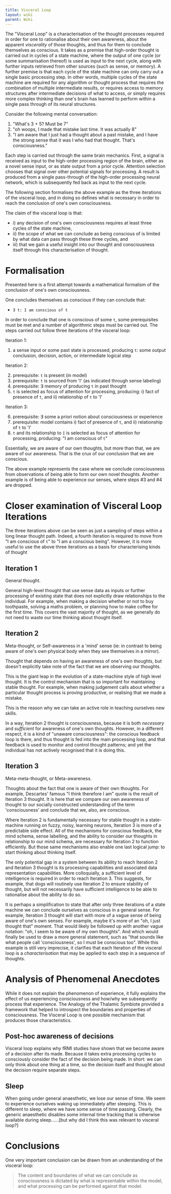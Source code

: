 ```yaml
---
title: Visceral Loop
layout: wiki
parent: Wiki
---
```


The "Visceral Loop" is a characterisation of the thought processes required in order for one to rationalise about their own awareness, about the apparent _viscerality_ of those thoughts, and thus for them to conclude themselves as conscious. It takes as a premise that high-order thought is carried out in cycles of a state machine, where the output of one cycle (or some summarisation thereof) is used as input to the next cycle, along with further inputs retrieved from other sources (such as sense, or memory). A further premise is that each cycle of the state machine can only carry out a single basic processing step. In other words, multiple cycles of the state machine are required for any algorithm or thought process that requires the combination of multiple intermediate results, or requires access to memory structures after intermediate decisions of what to access, or simply requires more complex thinking than one's brain has learned to perform within a single pass through of its neural structures.

Consider the following mental conversation:
1. "What's 3 + 5? Must be 7"
2. "oh woops, I made that mistake last time. It was actually 8"
3. "I am aware that I just had a thought about a past mistake, and I have the strong sense that it was I who had that thought. That's consciousness."

Each step is carried out through the same brain mechanics. First, a signal is received as input to the high-order processing region of the brain, either as a novel sense input, or as state output from a prior cycle. Attention selection chooses that signal over other potential signals for processing. A result is produced from a single pass-through of the high-order processing neural network, which is subsequently fed back as input to the next cycle.

The following section formalises the above example as the three iterations of the visceral loop, and in doing so defines what is necessary in order to reach the conclusion of one's own consciousness.

The claim of the visceral loop is that:
* i) any decision of one's own consciousness requires at least three cycles of the state machine,
* ii) the scope of what we can conclude as being conscious of is limited by what data can pass through these three cycles, and
* iii) that we gain a useful insight into our thought and consciousness itself through this characterisation of thought.

# Formalisation
Presented here is a first attempt towards a mathematical formalism of the conclusion of one's own consciousness.

One concludes themselves as conscious if they can conclude that:
* `∃ t: I am conscious of t`

In order to conclude that one is conscious of some `t`, some prerequisites must be met and a number of algorithmic steps must be carried out. The steps carried out follow three iterations of the visceral loop:

Iteration 1:

1. a sense input or some past state is processed, producing `t`: some output conclusion, decision, action, or intermediate logical step

Iteration 2:

2. prerequisite: `t` is present (in model)
3. prerequisite: `t` is sourced from 'I' (as indicated through sense labeling)
4. prerequisite: ∃ memory of producing `t` in past thought
5. `t` is selected as focus of attention for processing, producing: i) fact of presence of `t`, and ii) relationship of `t` to 'I'

Iteration 3:

6. prerequisite: ∃ some a priori notion about consciousness or experience
7. prerequisite: model contains i) fact of presence of `t`, and ii) relationship of `t` to 'I'
8. `t` and its relationship to `I` is selected as focus of attention for processing, producing: "I am conscious of `t`"

Essentially, we are aware of our own thoughts, but more than that, we are aware of our awareness. That is the crux of our conclusion that we are conscious.

The above example represents the case where we conclude consciousness from observations of being able to form our own novel thoughts. Another example is of being able to experience our senses, where steps #3 and #4 are dropped.

# Closer examination of Visceral Loop Iterations
The three iterations above can be seen as just a sampling of steps within a long linear thought path. Indeed, a fourth iteration is required to move from "I am conscious of `t`" to "I am a conscious being". However, it is more useful to use the above three iterations as a basis for characterising kinds of thought

## Iteration 1
General thought.

General high-level thought that use sense data as inputs or further processing of existing state that does not explicitly draw relationships to the individual. For example, when making a decision whether or not to buy toothpaste, solving a maths problem, or planning how to make coffee for the first time. This covers the vast majority of thought, as we generally do not need to waste our time thinking about thought itself.

## Iteration 2
Meta-thought, or Self-awareness in a 'mind' sense (ie: in contrast to being aware of one's own physical body when they see themselves in a mirror).

Thought that depends on having an awareness of one's own thoughts, but doesn't explicitly take note of the fact that we are observing our thoughts. 

This is the giant leap in the evolution of a state-machine style of high level thought. It is the control mechanism that is so important for maintaining stable thought. For example, when making judgement calls about whether a particular thought process is proving productive, or realising that we made a mistake.

This is the reason why we can take an active role in teaching ourselves new skills.

In a way, Iteration 2 thought is consciousness, because it is both _necessary_ and _sufficient_ for awareness of one's own thoughts. However, in a different respect, it is a kind of "unaware consciousness": the conscious feedback loop is there, and thus thought is fed into the main processing loop, and that feedback is used to monitor and control thought patterns; and yet the individual has not actively recognised that it is doing this.

## Iteration 3
Meta-meta-thought, or Meta-awareness.

Thoughts about the fact that one is aware of their own thoughts. For example, Descartes' famous "I think therefore I am" quote is the result of Iteration 3 thought. It is here that we compare our own awareness of thought to our socially constructed understanding of the term 'consciousness' and conclude that we, also, are conscious.

Where Iteration 2 is fundamentally necessary for stable thought in a state-machine running on fuzzy, noisy, learning neurons, Iteration 3 is more of a predictable side effect. All of the mechanisms for conscious feedback, the mind schema, sense labelling, and the ability to consider our thoughts in relationship to our mind schema, are necessary for Iteration 2 to function efficiently. But those same mechanisms also enable one last logical jump: to start thinking about thinking itself.

The only potential gap in a system between its ability to reach Iteration 2 and Iteration 3 thought is its processing capabilities and associated data representation capabilities. More colloquially, a sufficient level of intelligence is required in order to reach Iteration 3. This suggests, for example, that dogs will routinely use Iteration 2 to ensure stability of thought, but will not necessarily have sufficient intelligence to be able to rationalise about the ability to do so.

It is perhaps a simplification to state that after only three iterations of a state machine we can conclude ourselves as conscious in a general sense. For example, Iteration 3 thought will start with more of a vague sense of being aware of one's own senses. For example, maybe it's more of an "oh, I just thought that" moment. That would likely be followed up with another vague notation: "oh, I seem to be aware of my own thoughts". And which would finally be used to draw a more general statement, such as "that sounds like what people call 'consciousness', so I must be conscious too". While this example is still very imprecise, it clarifies that each Iteration of the visceral loop is a _characterisation_ that may be applied to each step in a sequence of thoughts. 

# Analysis of Phenomenal Anecdotes
While it does not explain the phenomenon of experience, it fully explains the effect of us experiencing consciousness and how/why we subsequently process that experience. The Analogy of the Thalamic Symbiote provided a framework that helped to introspect the boundaries and properties of consciousness. The Visceral Loop is one possible mechanism that produces those characteristics.

## Post-hoc awareness of decisions
Visceral loop explains why fRMI studies have shown that we become aware of a decision after its made. Because it takes extra processing cycles to consciously consider the fact of the decision being made. In short: we can only think about one thing at a time, so the decision itself and thought about the decision require separate steps.

## Sleep
When going under general anaesthetic, we lose our sense of time. We seem to experience ourselves waking up immediately after sleeping. This is different to sleep, where we have some sense of time passing. Clearly, the generic anaesthetic disables some internal time tracking that is otherwise available during sleep......[but why did I think this was relevant to visceral loop?]

# Conclusions
One very important conclusion can be drawn from an understanding of the visceral loop:
> The content and boundaries of what we can conclude as consciousness is dictated by what is representable within the model, and what processing can be performed against that model.